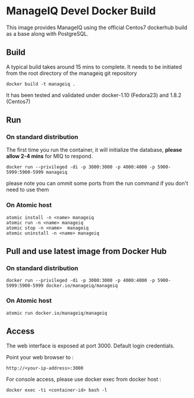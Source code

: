 # ManageIQ Devel Docker Build

This image provides ManageIQ using the official Centos7 dockerhub build as a base along with PostgreSQL.

## Build

A typical build takes around 15 mins to complete.
It needs to be initiated from the root directory of the manageiq git repository

```
docker build -t manageiq .
```

It has been tested and validated under docker-1.10 (Fedora23) and 1.8.2 (Centos7)


## Run

### On standard distribution

The first time you run the container, it will initialize the database, **please allow 2-4 mins** for MIQ to respond.
```
docker run --privileged -di -p 3000:3000 -p 4000:4000 -p 5900-5999:5900-5999 manageiq
```
please note you can ommit some ports from the run command if you don't need to use them


### On Atomic host

```
atomic install -n <name> manageiq
atomic run -n <name> manageiq
atomic stop -n <name>  manageiq
atomic uninstall -n <name> manageiq
```


## Pull and use latest image from Docker Hub

### On standard distribution
```
docker run --privileged -di -p 3000:3000 -p 4000:4000 -p 5900-5999:5900-5999 docker.io/manageiq/manageiq
```

### On Atomic host

```
atomic run docker.io/manageiq/manageiq
```

## Access
The web interface is exposed at port 3000. Default login credentials.

Point your web browser to :

```
http://<your-ip-address>:3000
```

For console access, please use docker exec from docker host :
```
docker exec -ti <container-id> bash -l
```
